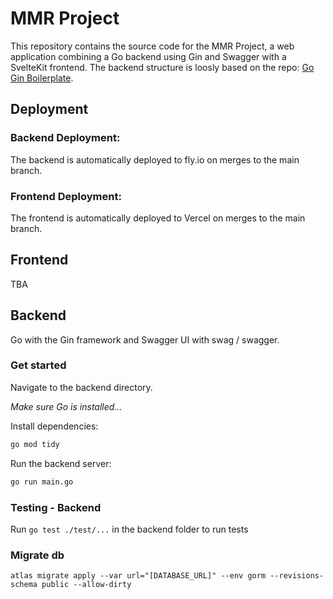 # MMR Project

This repository contains the source code for the MMR Project, a web application combining a Go backend using Gin and Swagger with a SvelteKit frontend. The backend structure is loosly based on the repo: [Go Gin Boilerplate](https://github.com/vsouza/go-gin-boilerplate).

## Deployment

### Backend Deployment:

The backend is automatically deployed to fly.io on merges to the main branch.

### Frontend Deployment:

The frontend is automatically deployed to Vercel on merges to the main branch.

## Frontend

TBA

## Backend

Go with the Gin framework and Swagger UI with swag / swagger.

### Get started

Navigate to the backend directory.

_Make sure Go is installed..._

Install dependencies:

```bash
go mod tidy
```

Run the backend server:

```bash
go run main.go
```

### Testing - Backend

Run `go test ./test/...` in the backend folder to run tests

### Migrate db

`atlas migrate apply --var url="[DATABASE_URL]" --env gorm --revisions-schema public --allow-dirty`
